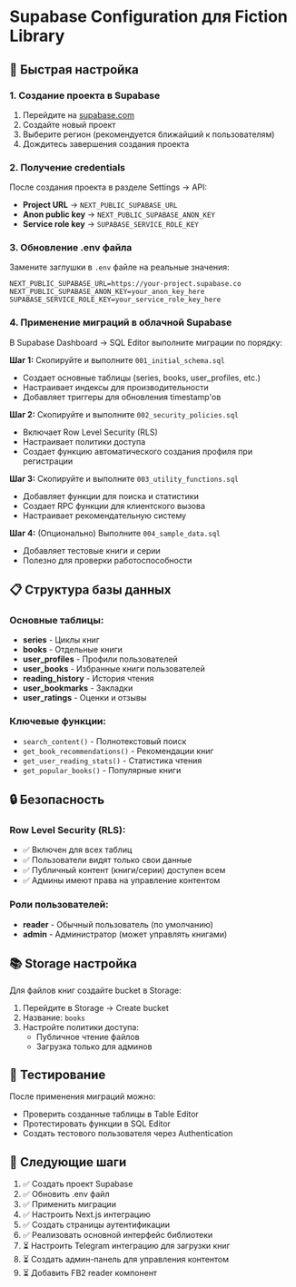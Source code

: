 # Supabase Configuration для Fiction Library

## 🚀 Быстрая настройка

### 1. Создание проекта в Supabase
1. Перейдите на [supabase.com](https://supabase.com)
2. Создайте новый проект
3. Выберите регион (рекомендуется ближайший к пользователям)
4. Дождитесь завершения создания проекта

### 2. Получение credentials
После создания проекта в разделе Settings → API:
- **Project URL** → `NEXT_PUBLIC_SUPABASE_URL`
- **Anon public key** → `NEXT_PUBLIC_SUPABASE_ANON_KEY`  
- **Service role key** → `SUPABASE_SERVICE_ROLE_KEY`

### 3. Обновление .env файла
Замените заглушки в `.env` файле на реальные значения:
```env
NEXT_PUBLIC_SUPABASE_URL=https://your-project.supabase.co
NEXT_PUBLIC_SUPABASE_ANON_KEY=your_anon_key_here
SUPABASE_SERVICE_ROLE_KEY=your_service_role_key_here
```

### 4. Применение миграций в облачной Supabase
В Supabase Dashboard → SQL Editor выполните миграции по порядку:

**Шаг 1:** Скопируйте и выполните `001_initial_schema.sql`
- Создает основные таблицы (series, books, user_profiles, etc.)
- Настраивает индексы для производительности
- Добавляет триггеры для обновления timestamp'ов

**Шаг 2:** Скопируйте и выполните `002_security_policies.sql`
- Включает Row Level Security (RLS)
- Настраивает политики доступа
- Создает функцию автоматического создания профиля при регистрации

**Шаг 3:** Скопируйте и выполните `003_utility_functions.sql`
- Добавляет функции для поиска и статистики
- Создает RPC функции для клиентского вызова
- Настраивает рекомендательную систему

**Шаг 4:** (Опционально) Выполните `004_sample_data.sql`
- Добавляет тестовые книги и серии
- Полезно для проверки работоспособности

## 📋 Структура базы данных

### Основные таблицы:
- **series** - Циклы книг
- **books** - Отдельные книги
- **user_profiles** - Профили пользователей
- **user_books** - Избранные книги пользователей
- **reading_history** - История чтения
- **user_bookmarks** - Закладки
- **user_ratings** - Оценки и отзывы

### Ключевые функции:
- `search_content()` - Полнотекстовый поиск
- `get_book_recommendations()` - Рекомендации книг
- `get_user_reading_stats()` - Статистика чтения
- `get_popular_books()` - Популярные книги

## 🔒 Безопасность

### Row Level Security (RLS):
- ✅ Включен для всех таблиц
- ✅ Пользователи видят только свои данные
- ✅ Публичный контент (книги/серии) доступен всем
- ✅ Админы имеют права на управление контентом

### Роли пользователей:
- **reader** - Обычный пользователь (по умолчанию)
- **admin** - Администратор (может управлять книгами)

## 📚 Storage настройка

Для файлов книг создайте bucket в Storage:
1. Перейдите в Storage → Create bucket
2. Название: `books`
3. Настройте политики доступа:
   - Публичное чтение файлов
   - Загрузка только для админов

## 🧪 Тестирование

После применения миграций можно:
- Проверить созданные таблицы в Table Editor
- Протестировать функции в SQL Editor
- Создать тестового пользователя через Authentication

## 📝 Следующие шаги

1. ✅ Создать проект Supabase
2. ✅ Обновить .env файл
3. ✅ Применить миграции
4. ✅ Настроить Next.js интеграцию
5. ✅ Создать страницы аутентификации
6. ✅ Реализовать основной интерфейс библиотеки
7. ⏳ Настроить Telegram интеграцию для загрузки книг
8. ⏳ Создать админ-панель для управления контентом
9. ⏳ Добавить FB2 reader компонент